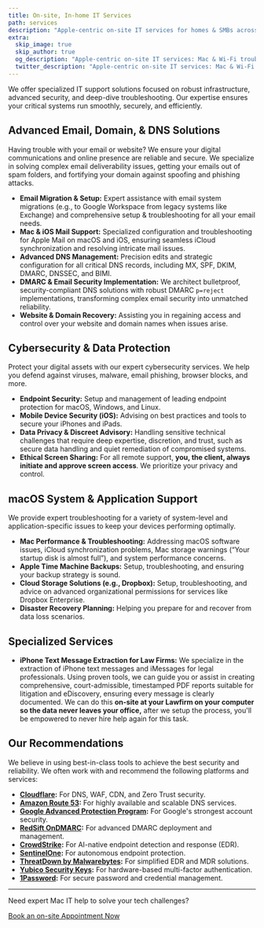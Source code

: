 ```yaml
---
title: On-site, In-home IT Services
path: services
description: "Apple‑centric on‑site IT services for homes & SMBs across San Diego: Mac & Wi‑Fi troubleshooting, DNS/email deliverability, cybersecurity, and data recovery. No retainers."
extra:
  skip_image: true
  skip_author: true
  og_description: "Apple‑centric on‑site IT services: Mac & Wi‑Fi troubleshooting, DNS/email security, data recovery—no monthly retainers."
  twitter_description: "Apple‑centric on‑site IT services: Mac & Wi‑Fi troubleshooting, DNS/email security, data recovery—no monthly retainers."
---
```


<script type="application/ld+json">
{
  "@context": "https://schema.org",
  "@type": "ItemList",
  "name": "IT Services Offered",
  "itemListElement": [
    {
      "@type": "ListItem",
      "position": 1,
      "item": {
        "@type": "Service",
        "name": "Email Migration & Setup",
        "description": "Expert assistance with email system migrations (e.g., to Google Workspace) and comprehensive setup & troubleshooting.",
        "provider": { "@type": "Organization", "name": "IT Help San Diego" }
      }
    },
    {
      "@type": "ListItem",
      "position": 2,
      "item": {
        "@type": "Service",
        "name": "Mac & iOS Mail Support",
        "description": "Specialized configuration and troubleshooting for Apple Mail on macOS and iOS.",
        "provider": { "@type": "Organization", "name": "IT Help San Diego" }
      }
    },
    {
      "@type": "ListItem",
      "position": 3,
      "item": {
        "@type": "Service",
        "name": "Advanced DNS Troubleshooting",
        "description": "Precision edits and strategic configuration for MX, SPF, DKIM, DMARC, DNSSEC, and BIMI records.",
        "provider": { "@type": "Organization", "name": "IT Help San Diego" }
      }
    },
    {
      "@type": "ListItem",
      "position": 4,
      "item": {
        "@type": "Service",
        "name": "DMARC & Email Security Implementation",
        "description": "Architecting bulletproof, security-compliant DNS solutions with robust DMARC (p=reject) implementations.",
        "provider": { "@type": "Organization", "name": "IT Help San Diego" }
      }
    },
    {
      "@type": "ListItem",
      "position": 5,
      "item": {
        "@type": "Service",
        "name": "Website & Domain Recovery",
        "description": "Assisting you in regaining access and control over your website and domain names.",
        "provider": { "@type": "Organization", "name": "IT Help San Diego" }
      }
    },
    {
      "@type": "ListItem",
      "position": 6,
      "item": {
        "@type": "Service",
        "name": "Endpoint Security",
        "description": "Setup and management of leading endpoint protection for macOS, Windows, and Linux.",
        "provider": { "@type": "Organization", "name": "IT Help San Diego" }
      }
    },
    {
      "@type": "ListItem",
      "position": 7,
      "item": {
        "@type": "Service",
        "name": "Mobile Device Security (iOS)",
        "description": "Advising on best practices and tools to secure your iPhones and iPads.",
        "provider": { "@type": "Organization", "name": "IT Help San Diego" }
      }
    },
    {
      "@type": "ListItem",
      "position": 8,
      "item": {
        "@type": "Service",
        "name": "Data Privacy & Discreet Advisory",
        "description": "Handling sensitive technical challenges requiring expertise, discretion, and trust.",
        "provider": { "@type": "Organization", "name": "IT Help San Diego" }
      }
    },
     {
      "@type": "ListItem",
      "position": 9,
      "item": {
        "@type": "Service",
        "name": "Mac Performance & Troubleshooting",
        "description": "Addressing macOS software issues, iCloud problems, storage warnings, and performance concerns.",
        "provider": { "@type": "Organization", "name": "IT Help San Diego" }
      }
    },
    {
      "@type": "ListItem",
      "position": 10,
      "item": {
        "@type": "Service",
        "name": "Apple Time Machine Backups",
        "description": "Setup, troubleshooting, and ensuring your backup strategy is sound.",
        "provider": { "@type": "Organization", "name": "IT Help San Diego" }
      }
    },
    {
      "@type": "ListItem",
      "position": 11,
      "item": {
        "@type": "Service",
        "name": "Cloud Storage Solutions",
        "description": "Setup, troubleshooting, and advice on services like Dropbox.",
        "provider": { "@type": "Organization", "name": "IT Help San Diego" }
      }
    },
    {
      "@type": "ListItem",
      "position": 12,
      "item": {
        "@type": "Service",
        "name": "Disaster Recovery Planning",
        "description": "Helping you prepare for and recover from data loss scenarios.",
        "provider": { "@type": "Organization", "name": "IT Help San Diego" }
      }
    },
    {
      "@type": "ListItem",
      "position": 13,
      "item": {
        "@type": "Service",
        "name": "iPhone Text Message Extraction for Law Firms",
        "description": "Extraction of iPhone text messages for legal professionals, creating court-admissible reports.",
        "provider": { "@type": "Organization", "name": "IT Help San Diego" }
      }
    }
  ]
}
</script>

<script type="application/ld+json">
{
  "@context": "https://schema.org",
  "@type": "Offer",
  "itemOffered": {
    "@type": "Service",
    "name": "Apple‑centric on‑site IT support & consulting",
    "serviceType": "On‑site IT Support & Consulting",
    "provider": { "@id": "https://www.it-help.tech/#identity" },
    "areaServed": "San Diego",
    "description": "Expert Mac, Wi‑Fi, DNS, and cybersecurity services for homes & SMBs — no retainers."
  },
  "priceSpecification": {
    "@type": "PriceSpecification",
    "price": "275",
    "priceCurrency": "USD",
    "unitCode": "HUR",
    "valueAddedTaxIncluded": false,
    "description": "Per hour rate for on‑site support."
  }
}
</script>

<script type="application/ld+json">
{
  "@context": "https://schema.org",
  "@type": "FAQPage",
  "mainEntity": [
    {
      "@type": "Question",
      "name": "Do you support Windows or mixed environments?",
      "acceptedAnswer": {
        "@type": "Answer",
        "text": "Yes. While we specialize in macOS and iOS, we’re fluent in Windows and Linux and regularly manage mixed networks."
      }
    },
    {
      "@type": "Question",
      "name": "What is your on-site hourly rate?",
      "acceptedAnswer": {
        "@type": "Answer",
        "text": "Our standard rate is $275 per hour with a 1‑hour on‑site minimum."
      }
    },
    {
      "@type": "Question",
      "name": "Do you charge a travel fee?",
      "acceptedAnswer": {
        "@type": "Answer",
        "text": "Yes. Travel is billed at $1.50 per mile. For locations within 15 miles we bill one‑way mileage; beyond 15 miles we bill round‑trip mileage plus drive time."
      }
    }
  ]
}
</script>


We offer specialized IT support solutions focused on robust infrastructure, advanced security, and deep-dive troubleshooting. Our expertise ensures your critical systems run smoothly, securely, and efficiently.

## Advanced Email, Domain, & DNS Solutions

Having trouble with your email or website? We ensure your digital communications and online presence are reliable and secure. We specialize in solving complex email deliverability issues, getting your emails out of spam folders, and fortifying your domain against spoofing and phishing attacks.

* **Email Migration & Setup:** Expert assistance with email system migrations (e.g., to Google Workspace from legacy systems like Exchange) and comprehensive setup & troubleshooting for all your email needs.
* **Mac & iOS Mail Support:** Specialized configuration and troubleshooting for Apple Mail on macOS and iOS, ensuring seamless iCloud synchronization and resolving intricate mail issues.
* **Advanced DNS Management:** Precision edits and strategic configuration for all critical DNS records, including MX, SPF, DKIM, DMARC, DNSSEC, and BIMI.
* **DMARC & Email Security Implementation:** We architect bulletproof, security-compliant DNS solutions with robust DMARC `p=reject` implementations, transforming complex email security into unmatched reliability.
* **Website & Domain Recovery:** Assisting you in regaining access and control over your website and domain names when issues arise.

## Cybersecurity & Data Protection

Protect your digital assets with our expert cybersecurity services. We help you defend against viruses, malware, email phishing, browser blocks, and more.

* **Endpoint Security:** Setup and management of leading endpoint protection for macOS, Windows, and Linux.
* **Mobile Device Security (iOS):** Advising on best practices and tools to secure your iPhones and iPads.
* **Data Privacy & Discreet Advisory:** Handling sensitive technical challenges that require deep expertise, discretion, and trust, such as secure data handling and quiet remediation of compromised systems.
* **Ethical Screen Sharing:** For all remote support, **you, the client, always initiate and approve screen access**. We prioritize your privacy and control.

## macOS System & Application Support

We provide expert troubleshooting for a variety of system-level and application-specific issues to keep your devices performing optimally.

* **Mac Performance & Troubleshooting:** Addressing macOS software issues, iCloud synchronization problems, Mac storage warnings (“Your startup disk is almost full”), and system performance concerns.
* **Apple Time Machine Backups:** Setup, troubleshooting, and ensuring your backup strategy is sound.
* **Cloud Storage Solutions (e.g., Dropbox):** Setup, troubleshooting, and advice on advanced organizational permissions for services like Dropbox Enterprise.
* **Disaster Recovery Planning:** Helping you prepare for and recover from data loss scenarios.

## Specialized Services

* **iPhone Text Message Extraction for Law Firms:** We specialize in the extraction of iPhone text messages and iMessages for legal professionals. Using proven tools, we can guide you or assist in creating comprehensive, court-admissible, timestamped PDF reports suitable for litigation and eDiscovery, ensuring every message is clearly documented. We can do this **on-site at your Lawfirm on your computer so the data never leaves your office,** after we setup the process, you'll be empowered to never hire help again for this task.

## Our Recommendations

We believe in using best-in-class tools to achieve the best security and reliability. We often work with and recommend the following platforms and services:

* **[Cloudflare](https://www.cloudflare.com/):** For DNS, WAF, CDN, and Zero Trust security.
* **[Amazon Route 53](https://aws.amazon.com/route53/):** For highly available and scalable DNS services.
* **[Google Advanced Protection Program](https://landing.google.com/advancedprotection/):** For Google's strongest account security.
* **[RedSift OnDMARC](https://redsift.com/pulse-platform/ondmarc):** For advanced DMARC deployment and management.
* **[CrowdStrike](https://www.crowdstrike.com/en-us/):** For AI-native endpoint detection and response (EDR).
* **[SentinelOne](https://www.sentinelone.com/):** For autonomous endpoint protection.
* **[ThreatDown by Malwarebytes](https://www.threatdown.com/):** For simplified EDR and MDR solutions.
* **[Yubico Security Keys](https://www.yubico.com/):** For hardware-based multi-factor authentication.
* **[1Password](https://1password.com/):** For secure password and credential management.

---
Need expert Mac IT help to solve your tech challenges?
<p><a class="cta-button" href="https://schedule.it-help.tech/" target="_blank" rel="noopener noreferrer">Book an on-site Appointment Now</a></p>
